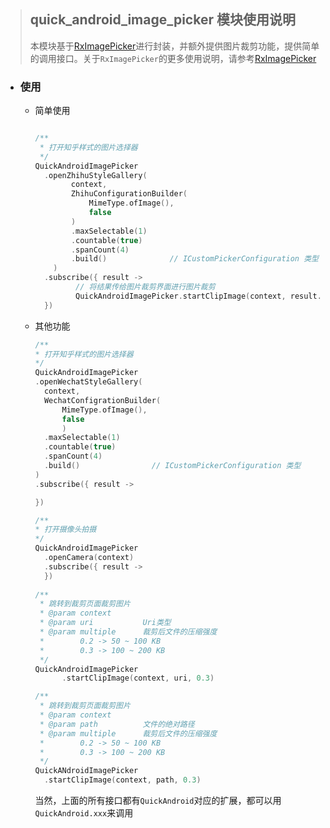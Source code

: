 > ## quick_android_image_picker 模块使用说明
>
> 本模块基于[RxImagePicker](https://github.com/qingmei2/RxImagePicker)进行封装，并额外提供图片裁剪功能，提供简单的调用接口。关于`RxImagePicker`的更多使用说明，请参考[RxImagePicker](https://github.com/qingmei2/RxImagePicker)

- ### 使用

  - 简单使用

      ```kotlin
      
      /**
       * 打开知乎样式的图片选择器
       */
      QuickAndroidImagePicker
        .openZhihuStyleGallery(
              context,		
              ZhihuConfigurationBuilder(
                  MimeType.ofImage(),
                  false
              )
              .maxSelectable(1)
              .countable(true)
              .spanCount(4)
              .build()				// ICustomPickerConfiguration 类型
          )
        .subscribe({ result ->		
               // 将结果传给图片裁剪界面进行图片裁剪
               QuickAndroidImagePicker.startClipImage(context, result.uri)
        })
      
      ```
  - 其他功能
      ```kotlin
      /**
      * 打开知乎样式的图片选择器
      */
      QuickAndroidImagePicker
      .openWechatStyleGallery(
      	context,		
      	WechatConfigrationBuilder(
      		MimeType.ofImage(),
      		false
      		)
      	.maxSelectable(1)
      	.countable(true)
      	.spanCount(4)
      	.build()				// ICustomPickerConfiguration 类型
      )
      .subscribe({ result ->
      
      })
      
      /**
      * 打开摄像头拍摄
      */
      QuickAndroidImagePicker
      	.openCamera(context)
      	.subscribe({ result ->
      	})
      	
      /**
       * 跳转到裁剪页面裁剪图片
       * @param context
       * @param uri           Uri类型
       * @param multiple      裁剪后文件的压缩强度
       *        0.2 -> 50 ~ 100 KB
       *        0.3 -> 100 ~ 200 KB
       */
      QuickAndroidImagePicker
        	.startClipImage(context, uri, 0.3)
      
      /**
       * 跳转到裁剪页面裁剪图片
       * @param context
       * @param path          文件的绝对路径
       * @param multiple      裁剪后文件的压缩强度
       *        0.2 -> 50 ~ 100 KB
       *        0.3 -> 100 ~ 200 KB
       */
      QuickANdroidImagePicker
      	.startClipImage(context, path, 0.3)
      
      ```

      当然，上面的所有接口都有`QuickAndroid`对应的扩展，都可以用`QuickAndroid.xxx`来调用
